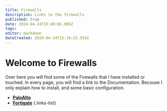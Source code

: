 ```yaml
---
title: Firewalls
description: Links to the firewalls
published: true
date: 2024-04-24T15:49:02.805Z
tags: 
editor: markdown
dateCreated: 2024-04-24T15:34:25.554Z
---
```


# Welcome to Firewalls
Over here you will find some of the Firewalls that I have installed or touched. In every page, you will find a link to the Documentation. Becouse I only explain how to install, and some basic configuration.

- [**PaloAlto**](firewalls/paloalto)
- [**Fortigate**](firewalls/fortigate)
  {.links-list}

